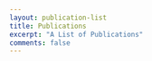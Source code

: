 ```yaml
---
layout: publication-list
title: Publications
excerpt: "A List of Publications"
comments: false
---
```

